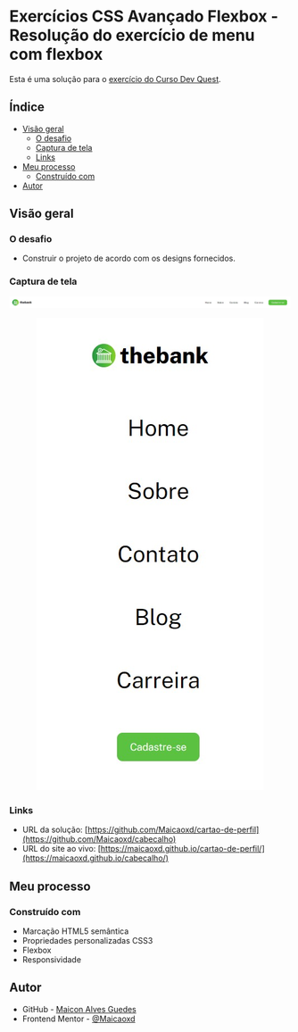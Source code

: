 # Exercícios CSS Avançado Flexbox - Resolução do exercício de menu com flexbox

Esta é uma solução para o [exercício do Curso Dev Quest](https://www.figma.com/file/DYk9DZr6urB9MZ4iNt1a61/Desafio-HTML-%2B-CSS?node-id=0%3A1).

## Índice

- [Visão geral](#visão-geral)
   - [O desafio](#o-desafio)
   - [Captura de tela](#captura-de-tela)
   - [Links](#links)
- [Meu processo](#meu-processo)
   - [Construído com](#construído-com)
- [Autor](#autor)

## Visão geral

### O desafio

- Construir o projeto de acordo com os designs fornecidos.

### Captura de tela
<div align="center">

![](src/design/Screenshot_d.jpg)

![](src/design/Screenshot_m.jpg)

</div>

### Links

- URL da solução: [https://github.com/Maicaoxd/cartao-de-perfil](https://github.com/Maicaoxd/cabecalho)
- URL do site ao vivo: [https://maicaoxd.github.io/cartao-de-perfil/](https://maicaoxd.github.io/cabecalho/)

## Meu processo

### Construído com

- Marcação HTML5 semântica
- Propriedades personalizadas CSS3
- Flexbox
- Responsividade

## Autor

- GitHub - [Maicon Alves Guedes](https://github.com/Maicaoxd)
- Frontend Mentor - [@Maicaoxd](https://www.frontendmentor.io/profile/Maicaoxd)
